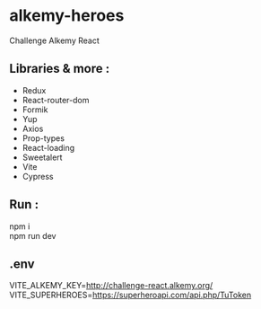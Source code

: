 # alkemy-heroes
Challenge Alkemy React 
## Libraries & more :<br/>
- Redux
- React-router-dom
- Formik
- Yup
- Axios
- Prop-types
- React-loading
- Sweetalert
- Vite
- Cypress
## Run :<br/>
npm i <br/>
npm run dev <br/>
## .env <br/>
VITE_ALKEMY_KEY=http://challenge-react.alkemy.org/ <br/>
VITE_SUPERHEROES=https://superheroapi.com/api.php/TuToken <br/>

